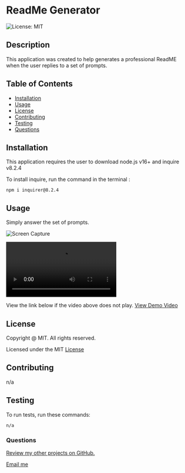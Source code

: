 # ReadMe Generator
  ![License: MIT](https://img.shields.io/badge/License-MIT-yellow.svg)
  ## Description

  This application was created to help generates a professional ReadME when the user replies to a set of prompts.

  ## Table of Contents
  * [Installation](#installation)
  * [Usage](#usage)
  * [License](#license)
  * [Contributing](#contributing)
  * [Testing](#testing)
  * [Questions](#questions)


  ## Installation

  This application requires the user to download node.js v16+ and inquire v8.2.4 

  To install inquire, run the command in the terminal :

  ```
  npm i inquirer@8.2.4
  ```

  ## Usage

  Simply answer the set of prompts.

  ![Screen Capture](./demo/Screen-Capture-of-Code.gif)

  ![Demo Video](./demo/Untitled_%20May%2018%2C%202023%2010_36%20PM.webm)

  View the link below if the video above does not play.
  [View Demo Video](https://drive.google.com/file/d/1D42JMMfLoSqGgfAQPsMCpIJeghLIAfdS/view?usp=sharing)

  ## License 
  
   Copyright @ MIT. All rights reserved.

   Licensed under the MIT [License](https://opensource.org/licenses/MIT) 


  ## Contributing

  n/a

  ## Testing

  To run tests, run these commands:

  ```
  n/a
  ```

  ### Questions

  [Review my other projects on GitHub.](https://www.github.com/slmov215)

  [Email me](mailto:slmov215@gmail.com) 